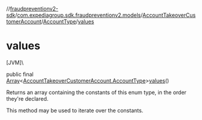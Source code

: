 //[fraudpreventionv2-sdk](../../../../index.md)/[com.expediagroup.sdk.fraudpreventionv2.models](../../index.md)/[AccountTakeoverCustomerAccount](../index.md)/[AccountType](index.md)/[values](values.md)

# values

[JVM]\

public final [Array](https://kotlinlang.org/api/latest/jvm/stdlib/kotlin/-array/index.html)&lt;[AccountTakeoverCustomerAccount.AccountType](index.md)&gt;[values](values.md)()

Returns an array containing the constants of this enum type, in the order they're declared.

This method may be used to iterate over the constants.
